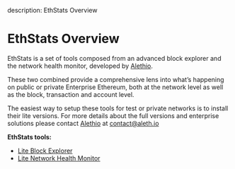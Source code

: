 description: EthStats Overview
<!--- END of page meta data -->

# EthStats Overview

EthStats is a set of tools composed from an advanced block explorer and the network health monitor, developed by [Alethio](https://aleth.io). 

These two combined provide a comprehensive lens into what’s happening on public or private Enterprise Ethereum, both at the network level as well as the block, transaction and account level. 

The easiest way to setup these tools for test or private networks is to install their lite versions. 
For more details about the full versions and enterprise solutions please contact [Alethio](https://aleth.io) at [contact@aleth.io](mailto:contact@aleth.io)

**EthStats tools:**
* [Lite Block Explorer](Lite-Block-Explorer.md)
* [Lite Network Health Monitor](Lite-Network-Health-Monitor.md)
